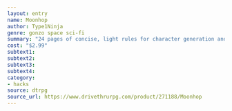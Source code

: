 ```yaml
---
layout: entry 
name: Moonhop
author: Type1Ninja
genre: gonzo space sci-fi
summary: "24 pages of concise, light rules for character generation and gameplay. Moonhop is a solid foundation to use with any ratio of Fantasy to Science Fiction. Whether you like cyborgs, wizards, or cyborg wizards, Moonhop provides core mechanics to wrap your world around."
cost: "$2.99"
subtext1: 
subtext2: 
subtext3: 
subtext4: 
category:
- hacks
source: dtrpg
source_url: https://www.drivethrurpg.com/product/271188/Moonhop
---
```

